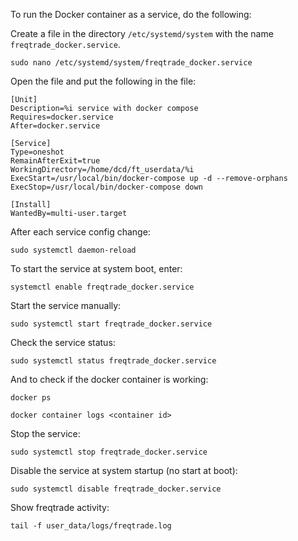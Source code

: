 To run the Docker container as a service, do the following:

Create a file in the directory ``/etc/systemd/system`` with the name ``freqtrade_docker.service``.

```
sudo nano /etc/systemd/system/freqtrade_docker.service
```

Open the file and put the following in the file:

```
[Unit]
Description=%i service with docker compose
Requires=docker.service
After=docker.service

[Service]
Type=oneshot
RemainAfterExit=true
WorkingDirectory=/home/dcd/ft_userdata/%i
ExecStart=/usr/local/bin/docker-compose up -d --remove-orphans
ExecStop=/usr/local/bin/docker-compose down

[Install]
WantedBy=multi-user.target
```


After each service config change:

```
sudo systemctl daemon-reload
```

To start the service at system boot, enter:

```
systemctl enable freqtrade_docker.service
```

Start the service manually:

```
sudo systemctl start freqtrade_docker.service
```

Check the service status:

```
sudo systemctl status freqtrade_docker.service
```

And to check if the docker container is working:

```
docker ps

docker container logs <container id>
```

Stop the service:

```
sudo systemctl stop freqtrade_docker.service
```

Disable the service at system startup (no start at boot):

```
sudo systemctl disable freqtrade_docker.service
```

Show freqtrade activity:

```
tail -f user_data/logs/freqtrade.log
```


